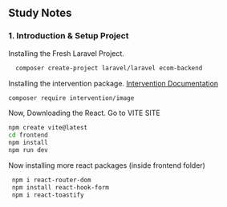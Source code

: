 ## Study Notes
### 1. Introduction & Setup Project
Installing the Fresh Laravel Project.
```bash
  composer create-project laravel/laravel ecom-backend
```
Installing the intervention package.
<a href="https://image.intervention.io/v3/getting-started/installation" target="_blank"> Intervention Documentation </a>
```bash
composer require intervention/image
```
Now, Downloading the React. Go to <a> VITE SITE </a>
```bash
npm create vite@latest
cd frontend
npm install
npm run dev
```
Now installing more react packages (inside frontend folder)
```bash
 npm i react-router-dom
 npm install react-hook-form
 npm i react-toastify
```
